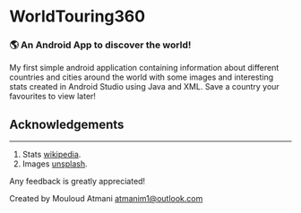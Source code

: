 # WorldTouring360
###  🌎 An Android App to discover the world!

My first simple android application containing information about different countries and cities around the world with some images and interesting stats
created in Android Studio using Java and XML. Save a country your favourites to view later!


## Acknowledgements 
_________________
1. Stats [wikipedia](https://www.wikipedia.org/).
2. Images [unsplash](https://unsplash.com/).

Any feedback is greatly appreciated!

Created by Mouloud Atmani atmanim1@outlook.com
